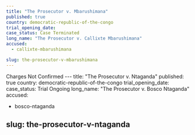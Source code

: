 ```yaml
---
title: "The Prosecutor v. Mbarushimana"
published: true
country: democratic-republic-of-the-congo
trial_opening_date:
case_status: Case Terminated
long_name: "The Prosecutor v. Callixte Mbarushimana"
accused:
  - callixte-mbarushimana

slug: the-prosecutor-v-mbarushimana
---
```

Charges Not Confirmed ---
title: "The Prosecutor v. Ntaganda"
published: true
country: democratic-republic-of-the-congo
trial_opening_date:
case_status: Trial Ongoing
long_name: "The Prosecutor v. Bosco Ntaganda"
accused:
  - bosco-ntaganda

slug: the-prosecutor-v-ntaganda
---

